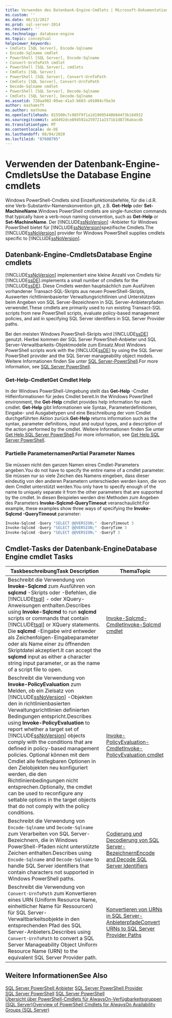 ```yaml
---
title: Verwenden des Datenbank-Engine-Cmdlets | Microsoft-Dokumentation
ms.custom: ''
ms.date: 06/13/2017
ms.prod: sql-server-2014
ms.reviewer: ''
ms.technology: database-engine
ms.topic: conceptual
helpviewer_keywords:
- Cmdlets [SQL Server], Encode-Sqlname
- Encode-Sqlname cmdlet
- PowerShell [SQL Server], Encode-Sqlname
- Convert-UrnToPath cmdlet
- PowerShell [SQL Server], cmdlets
- Cmdlets [SQL Server]
- PowerShell [SQL Server], Convert-UrnToPath
- Cmdlets [SQL Server], Convert-UrnToPath
- Decode-Sqlname cmdlet
- PowerShell [SQL Server], Decode-Sqlname
- Cmdlets [SQL Server], Decode-Sqlname
ms.assetid: 720aa982-09ae-41a3-b603-a91004cfbe3e
author: mashamsft
ms.author: mathoma
ms.openlocfilehash: 015500c7c985f9f1a1d190954406844f3b184932
ms.sourcegitcommit: ad4d92dce894592a259721a1571b1d8736abacdb
ms.translationtype: MT
ms.contentlocale: de-DE
ms.lasthandoff: 08/04/2020
ms.locfileid: "87608795"
---
```

# <a name="use-the-database-engine-cmdlets"></a><span data-ttu-id="36e91-102">Verwenden der Datenbank-Engine-Cmdlets</span><span class="sxs-lookup"><span data-stu-id="36e91-102">Use the Database Engine cmdlets</span></span>
  <span data-ttu-id="36e91-103"> Windows PowerShell-Cmdlets sind Einzelfunktionsbefehle, für die i.d.R. eine Verb-Substantiv-Namenskonvention gilt, z.B. **Get-Help** oder **Set-MachineName**.</span><span class="sxs-lookup"><span data-stu-id="36e91-103">Windows PowerShell cmdlets are single-function commands that typically have a verb-noun naming convention, such as **Get-Help** or **Set-MachineName**.</span></span> <span data-ttu-id="36e91-104">Der [!INCLUDE[ssNoVersion](../includes/ssnoversion-md.md)] -Anbieter für Windows PowerShell bietet für [!INCLUDE[ssNoVersion](../includes/ssnoversion-md.md)]spezifische Cmdlets.</span><span class="sxs-lookup"><span data-stu-id="36e91-104">The [!INCLUDE[ssNoVersion](../includes/ssnoversion-md.md)] provider for Windows PowerShell supplies cmdlets specific to [!INCLUDE[ssNoVersion](../includes/ssnoversion-md.md)].</span></span>  
  
## <a name="database-engine-cmdlets"></a><span data-ttu-id="36e91-105">Datenbank-Engine-Cmdlets</span><span class="sxs-lookup"><span data-stu-id="36e91-105">Database Engine cmdlets</span></span>  
 [!INCLUDE[ssNoVersion](../includes/ssnoversion-md.md)] <span data-ttu-id="36e91-106">implementiert eine kleine Anzahl von Cmdlets für [!INCLUDE[ssDE](../includes/ssde-md.md)].</span><span class="sxs-lookup"><span data-stu-id="36e91-106">implements a small number of cmdlets for the [!INCLUDE[ssDE](../includes/ssde-md.md)].</span></span> <span data-ttu-id="36e91-107">Diese Cmdlets werden hauptsächlich zum Ausführen vorhandener Transact-SQL-Skripts aus neuen PowerShell-Skripts, Auswerten richtlinienbasierter Verwaltungsrichtlinien und Unterstützen beim Angeben von SQL Server-Bezeichnern in SQL Server-Anbieterpfaden verwendet.</span><span class="sxs-lookup"><span data-stu-id="36e91-107">These cmdlets are primarily used to run existing Transact-SQL scripts from new PowerShell scripts, evaluate policy-based management policies, and aid in specifying SQL Server identifiers in SQL Server Provider paths.</span></span>  
  
 <span data-ttu-id="36e91-108">Bei den meisten Windows PowerShell-Skripts wird [!INCLUDE[ssDE](../includes/ssde-md.md)] genutzt. Hierbei kommen der SQL Server PowerShell-Anbieter und SQL Server-Verwaltbarkeits-Objektmodelle zum Einsatz.</span><span class="sxs-lookup"><span data-stu-id="36e91-108">Most Windows PowerShell scripts work with the [!INCLUDE[ssDE](../includes/ssde-md.md)] by using the SQL Server PowerShell provider and the SQL Server manageability object models.</span></span> <span data-ttu-id="36e91-109">Weitere Informationen finden Sie unter [SQL Server-PowerShell](../powershell/sql-server-powershell.md).</span><span class="sxs-lookup"><span data-stu-id="36e91-109">For more information, see [SQL Server PowerShell](../powershell/sql-server-powershell.md).</span></span>  
  
### <a name="get-cmdlet-help"></a><span data-ttu-id="36e91-110">Get-Help-Cmdlet</span><span class="sxs-lookup"><span data-stu-id="36e91-110">Get Cmdlet Help</span></span>  
 <span data-ttu-id="36e91-111">In der Windows PowerShell-Umgebung stellt das **Get-Help** -Cmdlet Hilfeinformationen für jedes Cmdlet bereit.</span><span class="sxs-lookup"><span data-stu-id="36e91-111">In the Windows PowerShell environment, the **Get-Help** cmdlet provides help information for each cmdlet.</span></span> <span data-ttu-id="36e91-112">**Get-Help** gibt Informationen wie Syntax, Parameterdefinitionen, Eingabe- und Ausgabetypen und eine Beschreibung der vom Cmdlet durchgeführten Aktion zurück.</span><span class="sxs-lookup"><span data-stu-id="36e91-112">**Get-Help** returns information such as the syntax, parameter definitions, input and output types, and a description of the action performed by the cmdlet.</span></span> <span data-ttu-id="36e91-113">Weitere Informationen finden Sie unter [Get Help SQL Server PowerShell](../../2014/database-engine/get-help-sql-server-powershell.md).</span><span class="sxs-lookup"><span data-stu-id="36e91-113">For more information, see [Get Help SQL Server PowerShell](../../2014/database-engine/get-help-sql-server-powershell.md).</span></span>  
  
### <a name="partial-parameter-names"></a><span data-ttu-id="36e91-114">Partielle Parameternamen</span><span class="sxs-lookup"><span data-stu-id="36e91-114">Partial Parameter Names</span></span>  
 <span data-ttu-id="36e91-115">Sie müssen nicht den ganzen Namen eines Cmdlet-Parameters angeben.</span><span class="sxs-lookup"><span data-stu-id="36e91-115">You do not have to specify the entire name of a cmdlet parameter.</span></span> <span data-ttu-id="36e91-116">Sie müssen nur so viele Zeichen des Namens eingeben, dass dieser eindeutig von den anderen Parametern unterschieden werden kann, die von dem Cmdlet unterstützt werden.</span><span class="sxs-lookup"><span data-stu-id="36e91-116">You only have to specify enough of the name to uniquely separate it from the other parameters that are supported by the cmdlet.</span></span> <span data-ttu-id="36e91-117">In diesen Beispielen werden drei Methoden zum Angeben des Parameters **Invoke-Sqlcmd-QueryTimeout** veranschaulicht:</span><span class="sxs-lookup"><span data-stu-id="36e91-117">For example, these examples show three ways of specifying the **Invoke-Sqlcmd -QueryTimeout** parameter:</span></span>  
  
```powershell
Invoke-Sqlcmd -Query "SELECT @@VERSION;" -QueryTimeout 3  
Invoke-Sqlcmd -Query "SELECT @@VERSION;" -QueryTime 3  
Invoke-Sqlcmd -Query "SELECT @@VERSION;" -QueryT 3  
```  
  
## <a name="database-engine-cmdlet-tasks"></a><span data-ttu-id="36e91-118">Cmdlet-Tasks der Datenbank-Engine</span><span class="sxs-lookup"><span data-stu-id="36e91-118">Database Engine cmdlet Tasks</span></span>  
  
|<span data-ttu-id="36e91-119">Taskbeschreibung</span><span class="sxs-lookup"><span data-stu-id="36e91-119">Task Description</span></span>|<span data-ttu-id="36e91-120">Thema</span><span class="sxs-lookup"><span data-stu-id="36e91-120">Topic</span></span>|  
|----------------------|-----------|  
|<span data-ttu-id="36e91-121">Beschreibt die Verwendung von **Invoke-Sqlcmd** zum Ausführen von **sqlcmd** -Skripts oder -Befehlen, die [!INCLUDE[tsql](../includes/tsql-md.md)] - oder XQuery-Anweisungen enthalten.</span><span class="sxs-lookup"><span data-stu-id="36e91-121">Describes using **Invoke-Sqlcmd** to run **sqlcmd** scripts or commands that contain [!INCLUDE[tsql](../includes/tsql-md.md)] or XQuery statements.</span></span> <span data-ttu-id="36e91-122">Die **sqlcmd** -Eingabe wird entweder als Zeichenfolgen-Eingabeparameter oder als Name einer zu öffnenden Skriptdatei akzeptiert.</span><span class="sxs-lookup"><span data-stu-id="36e91-122">It can accept the **sqlcmd** input as either a character string input parameter, or as the name of a script file to open.</span></span>|[<span data-ttu-id="36e91-123">Invoke-Sqlcmd-Cmdlet</span><span class="sxs-lookup"><span data-stu-id="36e91-123">Invoke-Sqlcmd cmdlet</span></span>](../../2014/database-engine/invoke-sqlcmd-cmdlet.md)|  
|<span data-ttu-id="36e91-124">Beschreibt die Verwendung von **Invoke-PolicyEvaluation** zum Melden, ob ein Zielsatz von [!INCLUDE[ssNoVersion](../includes/ssnoversion-md.md)] -Objekten den in richtlinienbasierten Verwaltungsrichtlinien definierten Bedingungen entspricht.</span><span class="sxs-lookup"><span data-stu-id="36e91-124">Describes using **Invoke-PolicyEvaluation** to report whether a target set of [!INCLUDE[ssNoVersion](../includes/ssnoversion-md.md)] objects comply with the conditions that are defined in policy-based management policies.</span></span> <span data-ttu-id="36e91-125">Optional können mit dem Cmdlet alle festlegbaren Optionen in den Zielobjekten neu konfiguriert werden, die den Richtlinienbedingungen nicht entsprechen.</span><span class="sxs-lookup"><span data-stu-id="36e91-125">Optionally, the cmdlet can be used to reconfigure any settable options in the target objects that do not comply with the policy conditions.</span></span>|[<span data-ttu-id="36e91-126">Invoke-PolicyEvaluation-Cmdlet</span><span class="sxs-lookup"><span data-stu-id="36e91-126">Invoke-PolicyEvaluation cmdlet</span></span>](../../2014/database-engine/invoke-policyevaluation-cmdlet.md)|  
|<span data-ttu-id="36e91-127">Beschreibt die Verwendung von `Encode-Sqlname` und `Decode-Sqlname` zum Verarbeiten von SQL Server-Bezeichnern, die in Windows PowerShell-Pfaden nicht unterstützte Zeichen enthalten.</span><span class="sxs-lookup"><span data-stu-id="36e91-127">Describes using `Encode-Sqlname` and `Decode-Sqlname` to handle SQL Server identifiers that contain characters not supported in Windows PowerShell paths.</span></span>|[<span data-ttu-id="36e91-128">Codierung und Decodierung von SQL Server-Bezeichnern</span><span class="sxs-lookup"><span data-stu-id="36e91-128">Encode and Decode SQL Server Identifiers</span></span>](../powershell/encode-and-decode-sql-server-identifiers.md)|  
|<span data-ttu-id="36e91-129">Beschreibt die Verwendung von `Convert-UrnToPath` zum Konvertieren eines URN (Uniform Resource Name, einheitlicher Name für Ressourcen) für SQL Server-Verwaltbarkeitsobjekte in den entsprechenden Pfad des SQL Server-Anbieters.</span><span class="sxs-lookup"><span data-stu-id="36e91-129">Describes using `Convert-UrnToPath` to convert a SQL Server Manageability Object Uniform Resource Name (URN) to the equivalent SQL Server Provider path.</span></span>|[<span data-ttu-id="36e91-130">Konvertieren von URNs in SQL Server-Anbieterpfade</span><span class="sxs-lookup"><span data-stu-id="36e91-130">Convert URNs to SQL Server Provider Paths</span></span>](../../2014/database-engine/convert-urns-to-sql-server-provider-paths.md)|  
  
## <a name="see-also"></a><span data-ttu-id="36e91-131">Weitere Informationen</span><span class="sxs-lookup"><span data-stu-id="36e91-131">See Also</span></span>  
 <span data-ttu-id="36e91-132">[SQL Server PowerShell Anbieter](../powershell/sql-server-powershell-provider.md) </span><span class="sxs-lookup"><span data-stu-id="36e91-132">[SQL Server PowerShell Provider](../powershell/sql-server-powershell-provider.md) </span></span>  
 <span data-ttu-id="36e91-133">[SQL Server PowerShell](../powershell/sql-server-powershell.md) </span><span class="sxs-lookup"><span data-stu-id="36e91-133">[SQL Server PowerShell](../powershell/sql-server-powershell.md) </span></span>  
 [<span data-ttu-id="36e91-134">Übersicht über PowerShell-Cmdlets für AlwaysOn-Verfügbarkeitsgruppen &#40;SQL Server&#41;</span><span class="sxs-lookup"><span data-stu-id="36e91-134">Overview of PowerShell Cmdlets for AlwaysOn Availability Groups &#40;SQL Server&#41;</span></span>](availability-groups/windows/overview-of-powershell-cmdlets-for-always-on-availability-groups-sql-server.md)  
  
  

